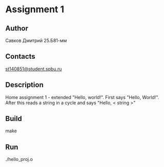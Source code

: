 # Assignment 1
## Author
Савков Дмитрий 25.Б81-мм
## Contacts
st140851@student.spbu.ru
## Description
Home assignment 1 - extended "Hello, world!". First says "Hello, World!". After this reads a string in a cycle and says "Hello, < string >"
## Build
make
## Run
./hello_proj.o
